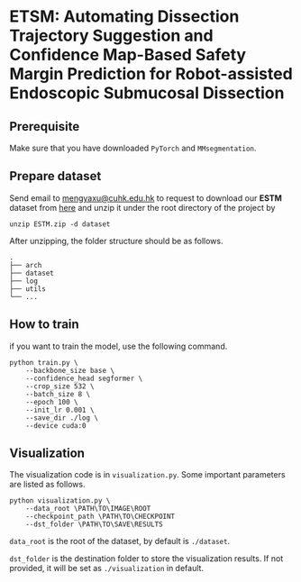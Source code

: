 # ETSM: Automating Dissection Trajectory Suggestion and Confidence Map-Based Safety Margin Prediction for Robot-assisted Endoscopic Submucosal Dissection

## Prerequisite

Make sure that you have downloaded `PyTorch` and `MMsegmentation`.

## Prepare dataset
Send email to mengyaxu@cuhk.edu.hk to request to download our **ESTM** dataset from [here](https://drive.google.com/file/d/1RQf1q1c0dXzSFP_XO8Al3JTWsxsD1F95/view?usp=drive_link) and unzip it under the root directory of the project by

```shell
unzip ESTM.zip -d dataset
```

After unzipping, the folder structure should be as follows.

```tree
.
├── arch
├── dataset
├── log
├── utils
└── ...
```

## How to train

if you want to train the model, use the following command.

```shell
python train.py \
    --backbone_size base \
    --confidence_head segformer \
    --crop_size 532 \
    --batch_size 8 \
    --epoch 100 \
    --init_lr 0.001 \
    --save_dir ./log \
    --device cuda:0 
```

## Visualization

The visualization code is in `visualization.py`. Some important parameters are listed as follows.

```shell
python visualization.py \
    --data_root \PATH\TO\IMAGE\ROOT
    --checkpoint_path \PATH\TO\CHECKPOINT
    --dst_folder \PATH\TO\SAVE\RESULTS
```

`data_root` is the root of the dataset, by default is `./dataset`.

`dst_folder` is the destination folder to store the visualization results. If not provided, it will be set as `./visualization` in default.



